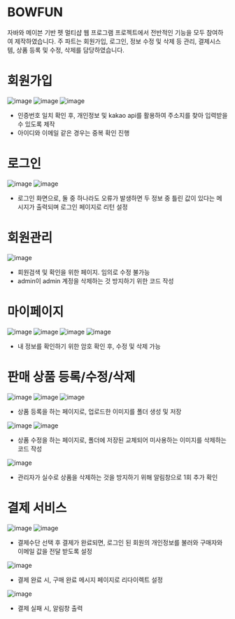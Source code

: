 # BOWFUN
자바와 메이븐 기반 펫 멀티샵 웹 프로그램 프로젝트에서 전반적인 기능을 모두 참여하여 제작하였습니다.
주 파트는 회원가입, 로그인, 정보 수정 및 삭제 등 관리, 결제시스템, 상품 등록 및 수정, 삭제를 담당하였습니다.

# 회원가입
![image](https://github.com/user-attachments/assets/ecc7c75e-cbd8-4cc5-a885-f3e4b26b852a)
![image](https://github.com/user-attachments/assets/f9871db1-489a-41a1-9916-0851d14ccca4)
![image](https://github.com/user-attachments/assets/6b9eb94a-30a7-4346-866e-d6c886307888)
* 인증번호 일치 확인 후, 개인정보 및 kakao api를 활용하여 주소지를 찾아 입력받을 수 있도록 제작
* 아이디와 이메일 같은 경우는 중복 확인 진행

# 로그인
![image](https://github.com/user-attachments/assets/4c3daf6f-acb7-4620-94ea-869ead97fdb5)
![image](https://github.com/user-attachments/assets/05c9ed2e-be22-4dd8-abf6-321e0a9bd79a)
* 로그인 화면으로, 둘 중 하나라도 오류가 발생하면 두 정보 중 틀린 값이 있다는 메시지가 출력되며 로그인 페이지로 리턴 설정

# 회원관리
![image](https://github.com/user-attachments/assets/2f7899e9-217b-48de-9dd8-aaefc07cb07c)
* 회원검색 및 확인을 위한 페이지. 임의로 수정 불가능
* admin이 admin 계정을 삭제하는 것 방지하기 위한 코드 작성

# 마이페이지
![image](https://github.com/user-attachments/assets/aec0aacb-54dd-4954-8719-90abf0bc02ce)
![image](https://github.com/user-attachments/assets/2fdb1426-8652-41f2-bda8-3955a1e6552d)
![image](https://github.com/user-attachments/assets/ddb285f3-b360-406e-8fc5-a5039c3a5e1f)
![image](https://github.com/user-attachments/assets/e5ac50ab-f795-4171-a18b-a39367c5c8fd)
* 내 정보를 확인하기 위한 암호 확인 후, 수정 및 삭제 가능

# 판매 상품 등록/수정/삭제
![image](https://github.com/user-attachments/assets/c30d53a8-6109-491f-b6bc-f6b39ce8c6a2)
![image](https://github.com/user-attachments/assets/7711abab-ffba-4790-8247-1c2bbc449f75)
![image](https://github.com/user-attachments/assets/b54b6be2-07b1-4647-ba17-783b3488be82)
* 상품 등록을 하는 페이지로, 업로드한 이미지를 폴더 생성 및 저장

![image](https://github.com/user-attachments/assets/fb937194-bdb1-49b0-9f12-2070cd6decb6)
![image](https://github.com/user-attachments/assets/5aec7280-863d-41b5-b11c-07c15ff26c11)
* 상품 수정을 하는 페이지로, 폴더에 저장된 교체되어 미사용하는 이미지를 삭제하는 코드 작성

![image](https://github.com/user-attachments/assets/3d55ef2a-bdb5-462c-95e8-9ca8c9473629)
* 관리자가 실수로 상품을 삭제하는 것을 방지하기 위해 알림창으로 1회 추가 확인

# 결제 서비스
![image](https://github.com/user-attachments/assets/5803ebc3-41fa-40fb-9bac-16ca29db54c9)
![image](https://github.com/user-attachments/assets/71244217-2fcb-4b9b-b89a-b765b2d9a1a4)
* 결제수단 선택 후 결제가 완료되면, 로그인 된 회원의 개인정보를 불러와 구매자와 이메일 값을 전달 받도록 설정

![image](https://github.com/user-attachments/assets/212dd4e3-24d8-43ae-a0b5-98f40d839726)
* 결제 완료 시, 구매 완료 메시지 페이지로 리다이렉트 설정

![image](https://github.com/user-attachments/assets/96234e88-8208-4781-9574-78165e4320e4)
* 결제 실패 시, 알림창 출력
